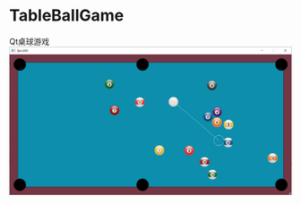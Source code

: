 # TableBallGame
Qt桌球游戏
![image](https://github.com/The-last-pieces/TableBallGame/blob/main/demo.bmp)
